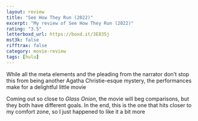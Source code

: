 ```yaml
---
layout: review
title: "See How They Run (2022)"
excerpt: "My review of See How They Run (2022)"
rating: "3.5"
letterboxd_url: https://boxd.it/3E835j
mst3k: false
rifftrax: false
category: movie-review
tags: [hulu]
---
```


While all the meta elements and the pleading from the narrator don’t stop this from being another Agatha Christie-esque mystery, the performances make for a delightful little movie

Coming out so close to <i>Glass Onion</i>, the movie will beg comparisons, but they both have different goals. In the end, this is the one that hits closer to my comfort zone, so I just happened to like it a bit more
